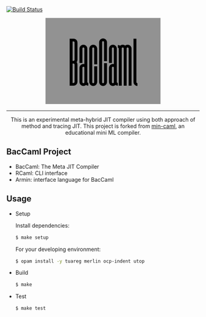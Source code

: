 [![Build Status](https://travis-ci.org/prg-titech/baccaml.svg?branch=develop)](https://travis-ci.org/prg-titech/baccaml)

<div align=center>
<img src="image/baccaml.png" width=300>
</div>

---

<div style="text-align: center;">
This is an experimental meta-hybrid JIT compiler using both approach of method and tracing JIT.
This project is forked from <a href="https://github.com/esumii/min-caml">min-caml</a>, an educational mini ML compiler.
</div>

## BacCaml Project

- BacCaml: The Meta JIT Compiler
- RCaml: CLI interface
- Armin: interface language for BacCaml

## Usage

- Setup

	Install dependencies:

	```bash
	$ make setup
	```

	For your developing environment:

	```bash
	$ opam install -y tuareg merlin ocp-indent utop
	```

- Build

	``` bash
	$ make
	```

- Test

	``` bash
	$ make test
	```
